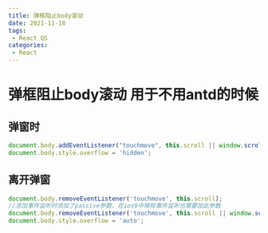 ```yaml
---
title: 弹框阻止body滚动
date: 2021-11-18
tags:
 - React QS
categories:
 - React
---
```


# 弹框阻止body滚动 用于不用antd的时候

## 弹窗时

```js
document.body.addEventListener("touchmove", this.scroll || window.scroll, {passive: false });
document.body.style.overflow = 'hidden';
```

## 离开弹窗
```js
document.body.removeEventListener('touchmove', this.scroll);
//添加事件监听时添加了passive参数，在ios9中移除事件监听也需要加此参数
document.body.removeEventListener('touchmove', this.scroll || window.scroll, {passive: true});
document.body.style.overflow = 'auto';
```


